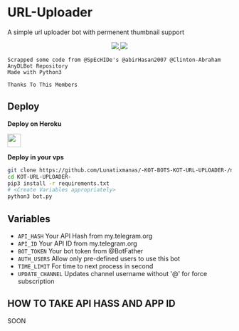 # URL-Uploader

A simple url uploader bot with permenent thumbnail support

</p>
<p align="center">
  <a href="https://github.com/Lunatixmanas/-KOT-BOTS-KOT-URL-UPLOADER-/stargazers">
    <img src="https://img.shields.io/github/stars/MRK-YT/MT-URL-Uploader?style=social">

  </a>
  
  <a href="https://github.com/Lunatixmanas/-KOT-BOTS-KOT-URL-UPLOADER-/fork">
    <img src="https://img.shields.io/github/forks/Lunatixmanas/-KOT-BOTS-KOT-URL-UPLOADER-?style=Fork&style=social">

  </a>  
</p>

```
Scrapped some code from @SpEcHIDe's @abirHasan2007 @Clinton-Abraham AnyDLBot Repository
Made with Python3

Thanks To This Members 
```

## Deploy 

<b>Deploy on Heroku</b>
<p align="left">
  <a href="https://heroku.com/deploy?template=https://github.com/Sanuw45/URL-UPLODER_V2">
     <img height="30px" src="https://img.shields.io/badge/Deploy%20To%20Heroku-blueviolet?style=for-the-badge&logo=heroku">
  </a>
</p>

<b>Deploy in your vps</b>
```sh
git clone https://github.com/Lunatixmanas/-KOT-BOTS-KOT-URL-UPLOADER-/new/main
cd KOT-URL-UPLOADER-
pip3 install -r requirements.txt
# <Create Variables appropriately>
python3 bot.py
```

## Variables

* `API_HASH` Your API Hash from my.telegram.org 
* `API_ID` Your API ID from my.telegram.org 
* `BOT_TOKEN` Your bot token from @BotFather
* `AUTH_USERS` Allow only pre-defined users to use this bot
* `TIME_LIMIT` For time to next process in second 
* `UPDATE_CHANNEL` Updates channel username without '@' for force subscription


## HOW TO TAKE API HASS AND APP ID 

SOON 
